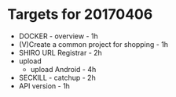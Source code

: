 # Targets for 20170406

- DOCKER - overview - 1h
- (V)Create a common project for shopping - 1h
- SHIRO URL Registrar - 2h
- upload
  - upload Android - 4h
- SECKILL - catchup - 2h
- API version - 1h
